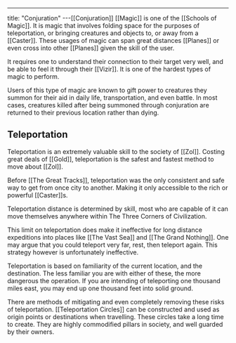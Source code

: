 ---
title: "Conjuration"
---[[Conjuration]] [[Magic]] is one of the [[Schools of Magic]]. It is magic that involves folding space for the purposes of teleportation, or bringing creatures and objects to, or away from a [[Caster]]. These usages of magic can span great distances [[Planes]] or even cross into other [[Planes]] given the skill of the user.

It requires one to understand their connection to their target very well, and be able to feel it through their [[Vizir]]. It is one of the hardest types of magic to perform.

Users of this type of magic are known to gift power to creatures they summon for their aid in daily life, transportation, and even battle. In most cases, creatures killed after being summoned through conjuration are returned to their previous location rather than dying.

## Teleportation
Teleportation is an extremely valuable skill to the society of [[Zol]]. Costing great deals of [[Gold]], teleportation is the safest and fastest method to move about [[Zol]].

Before [[The Great Tracks]], teleportation was the only consistent and safe way to get from once city to another. Making it only accessible to the rich or powerful [[Caster]]s.

Teleportation distance is determined by skill, most who are capable of it can move themselves anywhere within The Three Corners of Civilization. 

This limit on teleportation does make it ineffective for long distance expeditions into places like [[The Vast Sea]] and [[The Grand Nothing]]. One may argue that you could teleport very far, rest, then teleport again. This strategy however is unfortunately ineffective.

Teleportation is based on familiarity of the current location, and the destination. The less familiar you are with either of these, the more dangerous the operation. If you are intending of teleporting one thousand miles east, you may end up one thousand feet into solid ground.

There are methods of mitigating and even completely removing these risks of teleportation. [[Teleportation Circles]] can be constructed and used as origin points or destinations when travelling. These circles take a long time to create. They are highly commodified pillars in society, and well guarded by their owners.